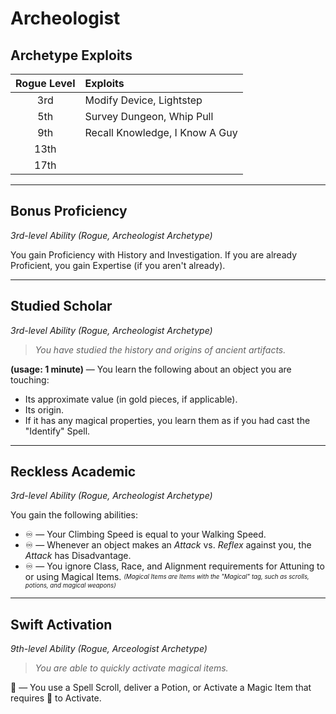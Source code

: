 # Archeologist

## Archetype Exploits

| Rogue Level | Exploits                       |
|:-----------:|:-------------------------------|
|     3rd     | Modify Device, Lightstep       |
|     5th     | Survey Dungeon, Whip Pull      |
|     9th     | Recall Knowledge, I Know A Guy |
|    13th     |                                |
|    17th     |                                |

---

## Bonus Proficiency
*3rd-level Ability (Rogue, Archeologist Archetype)*

You gain Proficiency with History and Investigation. If you are already Proficient, you gain Expertise (if you aren't already).

---

## Studied Scholar
*3rd-level Ability (Rogue, Archeologist Archetype)*

> *You have studied the history and origins of ancient artifacts.*

**(usage: 1 minute)** — You learn the following about an object you are touching:
* Its approximate value (in gold pieces, if applicable).
* Its origin.
* If it has any magical properties, you learn them as if you had cast the "Identify" Spell.

---

## Reckless Academic
*3rd-level Ability (Rogue, Archeologist Archetype)*

You gain the following abilities:
* ♾️ — Your Climbing Speed is equal to your Walking Speed.
* ♾️ — Whenever an object makes an *Attack* vs. *Reflex* against you, the *Attack* has Disadvantage.
* ♾️ — You ignore Class, Race, and Alignment requirements for Attuning to or using Magical Items. <sup><sub>*(Magical Items are Items with the "Magical" tag, such as scrolls, potions, and magical weapons)*</sub><sup>

---

## Swift Activation
*9th-level Ability (Rogue, Arceologist Archetype)*

> *You are able to quickly activate magical items.*

🔷 — You use a Spell Scroll, deliver a Potion, or Activate a Magic Item that requires 🔷 to Activate.
